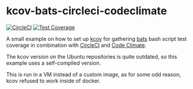 # kcov-bats-circleci-codeclimate

[![CircleCI](https://circleci.com/gh/particleflux/kcov-bats-circleci-codeclimate.svg?style=shield)](https://circleci.com/gh/particleflux/kcov-bats-circleci-codeclimate)
[![Test Coverage](https://api.codeclimate.com/v1/badges/da9822206885bc00d817/test_coverage)](https://codeclimate.com/github/particleflux/kcov-bats-circleci-codeclimate/test_coverage)

A small example on how to set up [kcov] for gathering [bats] bash script test
coverage in combination with [CircleCI] and [Code Climate]. 


The kcov version on the Ubuntu repositories is quite outdated, so this example
uses a self-compiled version.

This is run in a VM instead of a custom image, as for some odd reason, kcov
refused to work inside of docker.

[CircleCI]: https://circleci.com
[Code Climate]: https://codeclimate.com/
[kcov]: https://github.com/SimonKagstrom/kcov/
[bats]: https://github.com/bats-core/bats-core
